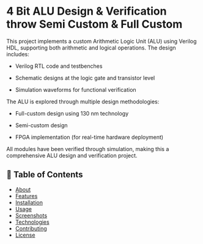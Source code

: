 
# 4 Bit ALU Design & Verification throw Semi Custom & Full Custom

This project implements a custom Arithmetic Logic Unit (ALU) using Verilog HDL, supporting both arithmetic and logical operations. The design includes:

- Verilog RTL code and testbenches

- Schematic designs at the logic gate and transistor level

- Simulation waveforms for functional verification

The ALU is explored through multiple design methodologies:

- Full-custom design using 130 nm technology

- Semi-custom design 

- FPGA implementation (for real-time hardware deployment)

All modules have been verified through simulation, making this a comprehensive ALU design and verification project.
## 📖 Table of Contents

- [About](#about)
- [Features](#features)
- [Installation](#installation)
- [Usage](#usage)
- [Screenshots](#screenshots)
- [Technologies](#technologies)
- [Contributing](#contributing)
- [License](#license)